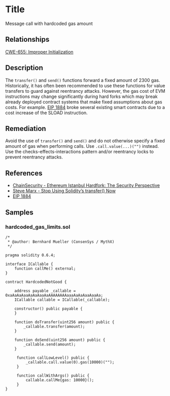 # Title

Message call with hardcoded gas amount

## Relationships

[CWE-655: Improper Initialization](https://cwe.mitre.org/data/definitions/665.html)

## Description

The `transfer()` and `send()` functions forward a fixed amount of 2300 gas. Historically, it has often been recommended to use these functions for value transfers to guard against reentrancy attacks. However, the gas cost of EVM instructions may change significantly during hard forks which may break already deployed contract systems that make fixed assumptions about gas costs.  For example. [EIP 1884](https://eips.ethereum.org/EIPS/eip-1884) broke several existing smart contracts due to a cost increase of the SLOAD instruction.

## Remediation

Avoid the use of `transfer()` and `send()` and do not otherwise specify a fixed amount of gas when performing calls. Use `.call.value(...)("")` instead. Use the checks-effects-interactions pattern and/or reentrancy locks to prevent reentrancy attacks.

## References

- [ChainSecurity - Ethereum Istanbul Hardfork: The Security Perspective](https://docs.google.com/presentation/d/1IiRYSjwle02zQUmWId06Bss8GrxGyw6nQAiZdCRFEPk/)
- [Steve Marx - Stop Using Solidity’s transfer() Now
  ](https://diligence.consensys.net/blog/2019/09/stop-using-soliditys-transfer-now/)
- [EIP 1884](https://eips.ethereum.org/EIPS/eip-1884)

## Samples

### hardcoded_gas_limits.sol

```solidity
/*
 * @author: Bernhard Mueller (ConsenSys / MythX)
 */

pragma solidity 0.6.4;

interface ICallable {
	function callMe() external;
}

contract HardcodedNotGood {

    address payable _callable = 0xaAaAaAaaAaAaAaaAaAAAAAAAAaaaAaAaAaaAaaAa;
	ICallable callable = ICallable(_callable);

	constructor() public payable {
	}

    function doTransfer(uint256 amount) public {
        _callable.transfer(amount);
    }

    function doSend(uint256 amount) public {
    	_callable.send(amount);
    }

     function callLowLevel() public {
         _callable.call.value(0).gas(10000)("");
     }

     function callWithArgs() public {
         callable.callMe{gas: 10000}();
     }
}

```
